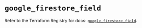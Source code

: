 # `google_firestore_field`

Refer to the Terraform Registry for docs: [`google_firestore_field`](https://registry.terraform.io/providers/hashicorp/google-beta/5.25.0/docs/resources/google_firestore_field).
